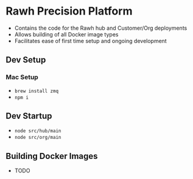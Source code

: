 

# Rawh Precision Platform

* Contains the code for the Rawh hub and Customer/Org deployments
* Allows building of all Docker image types
* Facilitates ease of first time setup and ongoing development


## Dev Setup

### Mac Setup

* `brew install zmq`
* `npm i`


## Dev Startup

* `node src/hub/main`
* `node src/org/main`


## Building Docker Images

* TODO

